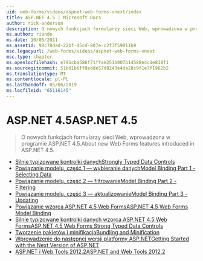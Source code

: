 ```yaml
---
uid: web-forms/videos/aspnet-web-forms-vnext/index
title: ASP.NET 4.5 | Microsoft Docs
author: rick-anderson
description: O nowych funkcjach formularzy sieci Web, wprowadzona w programie ASP.NET 4.5.
ms.author: riande
ms.date: 10/05/2011
ms.assetid: 98c78dad-22bf-45cd-807e-c2f3f59011b9
msc.legacyurl: /web-forms/videos/aspnet-web-forms-vnext
msc.type: chapter
ms.openlocfilehash: e791cba586f71ffae251b007b14588e4c1e818f1
ms.sourcegitcommit: 51b01b6ff8edde57d8243e4da28c9f1e7f1962b2
ms.translationtype: MT
ms.contentlocale: pl-PL
ms.lasthandoff: 05/06/2019
ms.locfileid: "65116145"
---
```

# <a name="aspnet-45"></a><span data-ttu-id="9b41e-103">ASP.NET 4.5</span><span class="sxs-lookup"><span data-stu-id="9b41e-103">ASP.NET 4.5</span></span>

> <span data-ttu-id="9b41e-104">O nowych funkcjach formularzy sieci Web, wprowadzona w programie ASP.NET 4.5.</span><span class="sxs-lookup"><span data-stu-id="9b41e-104">About new Web Forms features introduced in ASP.NET 4.5.</span></span>

- [<span data-ttu-id="9b41e-105">Silnie typizowane kontrolki danych</span><span class="sxs-lookup"><span data-stu-id="9b41e-105">Strongly Typed Data Controls</span></span>](aspnet-vnext-videos-strongly-typed-data-controls.md)
- [<span data-ttu-id="9b41e-106">Powiązanie modelu, część 1 — wybieranie danych</span><span class="sxs-lookup"><span data-stu-id="9b41e-106">Model Binding Part 1 - Selecting Data</span></span>](aspnet-vnext-videos-model-binding-part-1-selecting-data.md)
- [<span data-ttu-id="9b41e-107">Powiązanie modelu, część 2 — filtrowanie</span><span class="sxs-lookup"><span data-stu-id="9b41e-107">Model Binding Part 2 - Filtering</span></span>](aspnet-vnext-videos-model-binding-part-2-filtering.md)
- [<span data-ttu-id="9b41e-108">Powiązanie modelu, część 3 — aktualizowanie</span><span class="sxs-lookup"><span data-stu-id="9b41e-108">Model Binding Part 3 - Updating</span></span>](aspnet-vnext-videos-model-binding-part-3-updating.md)
- [<span data-ttu-id="9b41e-109">Powiązanie wzorca ASP.NET 4.5 Web Forms</span><span class="sxs-lookup"><span data-stu-id="9b41e-109">ASP.NET 4.5 Web Forms Model Binding</span></span>](aspnet-45-web-forms-model-binding.md)
- [<span data-ttu-id="9b41e-110">Silnie typizowane kontrolki danych wzorca ASP.NET 4.5 Web Forms</span><span class="sxs-lookup"><span data-stu-id="9b41e-110">ASP.NET 4.5 Web Forms Strong Typed Data Controls</span></span>](aspnet-45-web-forms-strong-typed-data-controls.md)
- [<span data-ttu-id="9b41e-111">Tworzenie pakietów i minifikacja</span><span class="sxs-lookup"><span data-stu-id="9b41e-111">Bundling and Minification</span></span>](aspnet-vnext-videos-bundling-and-minification.md)
- [<span data-ttu-id="9b41e-112">Wprowadzenie do następnej wersji platformy ASP.NET</span><span class="sxs-lookup"><span data-stu-id="9b41e-112">Getting Started with the Next Version of ASP.NET</span></span>](getting-started-with-the-next-version-of-aspnet.md)
- [<span data-ttu-id="9b41e-113">ASP.NET i Web Tools 2012.2</span><span class="sxs-lookup"><span data-stu-id="9b41e-113">ASP.NET and Web Tools 2012.2</span></span>](aspnet-and-web-tools-20122.md)
